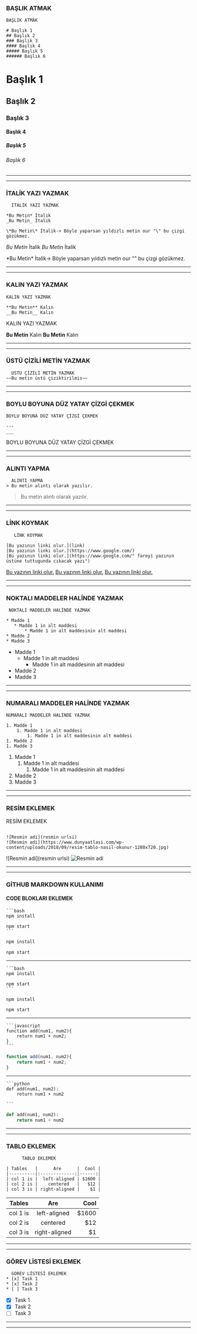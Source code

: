 ### BAŞLIK ATMAK    
   ```
  BAŞLIK ATMAK  
  
# Başlık 1
## Başlık 2
### Başlık 3
#### Başlık 4
##### Başlık 5
###### Başlık 6
```
# Başlık 1
## Başlık 2
### Başlık 3
#### Başlık 4
##### Başlık 5
###### Başlık 6
---
---
###  İTALİK YAZI YAZMAK
```
  İTALİK YAZI YAZMAK

*Bu Metin* İtalik
_Bu Metin_ İtalik

\*Bu Metin\* İtalik-> Böyle yaparsan yıldızlı metin our "\" bu çizgi gözükmez.
```
*Bu Metin* İtalik
_Bu Metin_ İtalik

\*Bu Metin\* İtalik-> Böyle yaparsan yıldızlı metin our "\" bu çizgi gözükmez.

---
---
 ###  KALIN YAZI YAZMAK
```
KALIN YAZI YAZMAK

**Bu Metin** Kalın
__Bu Metin__ Kalın
```
   KALIN YAZI YAZMAK

**Bu Metin** Kalın
__Bu Metin__ Kalın

---
---

### ÜSTÜ ÇİZİLİ METİN YAZMAK
```
  ÜSTÜ ÇİZİLİ METİN YAZMAK
~~Bu metin üstü çiziktirilmis~~
```
---
---
###  BOYLU BOYUNA DÜZ YATAY ÇİZGİ ÇEKMEK
```
BOYLU BOYUNA DÜZ YATAY ÇİZGİ ÇEKMEK

--- 
___ 
```
BOYLU BOYUNA DÜZ YATAY ÇİZGİ ÇEKMEK

--- 
___

###  ALINTI YAPMA


 ```
   ALINTI YAPMA
> Bu metin alıntı olarak yazılır.
```
> Bu metin alıntı olarak yazılır.
---
---

### LİNK KOYMAK
```
   LİNK KOYMAK

[Bu yazının linki olur.](link)
[Bu yazının linki olur.](https://www.google.com/)
[Bu yazının linki olur.](https://www.google.com/" fareyi yazının üstüne tuttugunda cıkacak yazı")
```
[Bu yazının linki olur.](link)
[Bu yazının linki olur.](https://www.google.com/)
[Bu yazının linki olur.](https://www.google.com/ "fareyi yazının üstüne tuttugunda cıkacak yazı")

---
---
  ### NOKTALI MADDELER HALİNDE YAZMAK
 ``` 
  NOKTALI MADDELER HALİNDE YAZMAK

* Madde 1
	* Madde 1 in alt maddesi
		* Madde 1 in alt maddesinin alt maddesi
* Madde 2
* Madde 3
```

* Madde 1
	* Madde 1 in alt maddesi
		* Madde 1 in alt maddesinin alt maddesi
* Madde 2
* Madde 3

---
---
### NUMARALI MADDELER HALİNDE YAZMAK
```
NUMARALI MADDELER HALİNDE YAZMAK

1. Madde 1
	1. Madde 1 in alt maddesi
		1. Madde 1 in alt maddesinin alt maddesi
1. Madde 2
1. Madde 3
  ```
1. Madde 1
	1. Madde 1 in alt maddesi
		1. Madde 1 in alt maddesinin alt maddesi
1. Madde 2
1. Madde 3

---
---

###  RESİM EKLEMEK
 RESİM EKLEMEK
 ```

![Resmin adi](resmin urlsi)
![Resmin adi](https://www.dunyaatlasi.com/wp-content/uploads/2018/09/resim-tablo-nasil-okunur-1280x720.jpg)

```

![Resmin adi](resmin urlsi)
![Resmin adi](https://www.dunyaatlasi.com/wp-content/uploads/2018/09/resim-tablo-nasil-okunur-1280x720.jpg)

---
---


   ### GİTHUB MARKDOWN KULLANIMI

####  CODE BLOKLARI EKLEMEK

``````
```bash
npm install

npm start
```
``````
```bash
npm install

npm start
```
---
``````
```bash
npm install

npm start
```
``````
```bash
npm install

npm start
```
---
``````
```javascript
function add(num1, num2){
	return num1 + num2;
}
```
``````
```javascript
function add(num1, num2){
	return num1 + num2;
}
```
---

``````
```python
def add(num1, num2):
	return num1 + num2

```
``````
```python
def add(num1, num2):
	return num1 + num2

```
---
---

### TABLO EKLEMEK
```
      TABLO EKLEMEK

| Tables   |      Are      |  Cool |
|----------|:-------------:|------:|
| col 1 is |  left-aligned | $1600 |
| col 2 is |    centered   |   $12 |
| col 3 is | right-aligned |    $1 |
```
| Tables   |      Are      |  Cool |
|----------|:-------------:|------:|
| col 1 is |  left-aligned | $1600 |
| col 2 is |    centered   |   $12 |
| col 3 is | right-aligned |    $1 |

---
---
### GÖREV LİSTESİ EKLEMEK
```
  GÖREV LİSTESİ EKLEMEK
* [x] Task 1
* [x] Task 2
* [ ] Task 3
``` 
* [x] Task 1
* [x] Task 2
* [ ] Task 3
---
---

